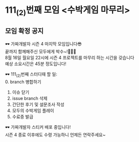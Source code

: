 # 111<sub>(2)</sub>번째 모임 <수박게임 마무리>
## 모임 확정 공지

🕶 가짜개발자 시즌 4 마지막 모임입니다😎  
끝까지 함께해주신 모두에게 박수~!👏👏👏  
8월 16일 월요일 22시에 시즌 4 프로젝트를 마무리 하는 시간을 갖습니다  
예상 소요시간은 45분 정도입니다!  

🕶 111<sub>(2)</sub>번째 스터디때 할 일:  
0. branch 병합하기  
1. 이슈 닫기  
2. issue branch 삭제  
3. 간단한 후기 및 설문조사 작성  
4. 모두의 수박게임 플레이  
5. 수료증 발급  

🕶 가짜개발자 스티커 배포 중입니다!  
시즌 4 종료 이후에도 수령 가능하니 언제든 연락주세요~
